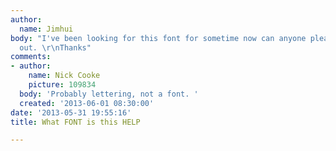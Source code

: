 ```yaml
---
author:
  name: Jimhui
body: "I've been looking for this font for sometime now can anyone please help me
  out. \r\nThanks"
comments:
- author:
    name: Nick Cooke
    picture: 109834
  body: 'Probably lettering, not a font. '
  created: '2013-06-01 08:30:00'
date: '2013-05-31 19:55:16'
title: What FONT is this HELP

---
```


